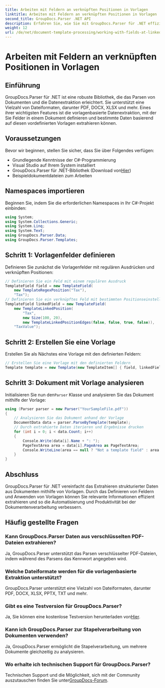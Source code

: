 ```yaml
---
title: Arbeiten mit Feldern an verknüpften Positionen in Vorlagen
linktitle: Arbeiten mit Feldern an verknüpften Positionen in Vorlagen
second_title: GroupDocs.Parser .NET API
description: Erfahren Sie, wie Sie mit GroupDocs.Parser für .NET effizient Daten aus Dokumenten extrahieren. Schritt-für-Schritt-Anleitung mit Codebeispielen.
weight: 12
url: /de/net/document-template-processing/working-with-fields-at-linked-positions-in-templates/
---
```


# Arbeiten mit Feldern an verknüpften Positionen in Vorlagen

## Einführung
GroupDocs.Parser für .NET ist eine robuste Bibliothek, die das Parsen von Dokumenten und die Datenextraktion erleichtert. Sie unterstützt eine Vielzahl von Dateiformaten, darunter PDF, DOCX, XLSX und mehr. Eines ihrer wichtigsten Features ist die vorlagenbasierte Datenextraktion, mit der Sie Felder in einem Dokument definieren und bestimmte Daten basierend auf diesen vordefinierten Vorlagen extrahieren können.
## Voraussetzungen
Bevor wir beginnen, stellen Sie sicher, dass Sie über Folgendes verfügen:
- Grundlegende Kenntnisse der C#-Programmierung
- Visual Studio auf Ihrem System installiert
-  GroupDocs.Parser für .NET-Bibliothek (Download von[Hier](https://releases.groupdocs.com/parser/net/))
- Beispieldokumentdateien zum Arbeiten

## Namespaces importieren
Beginnen Sie, indem Sie die erforderlichen Namespaces in Ihr C#-Projekt einbinden:
```csharp
using System;
using System.Collections.Generic;
using System.Linq;
using System.Text;
using GroupDocs.Parser.Data;
using GroupDocs.Parser.Templates;
```
## Schritt 1: Vorlagenfelder definieren
Definieren Sie zunächst die Vorlagenfelder mit regulären Ausdrücken und verknüpften Positionen:
```csharp
// Definieren Sie ein Feld mit einem regulären Ausdruck
TemplateField field = new TemplateField(
    new TemplateRegexPosition("Tax"),
    "Tax");
// Definieren Sie ein verknüpftes Feld mit bestimmten Positionseinstellungen
TemplateField linkedField = new TemplateField(
    new TemplateLinkedPosition(
        "Tax",
        new Size(100, 20),
        new TemplateLinkedPositionEdges(false, false, true, false)),
    "TaxValue");
```
## Schritt 2: Erstellen Sie eine Vorlage
Erstellen Sie als Nächstes eine Vorlage mit den definierten Feldern:
```csharp
// Erstellen Sie eine Vorlage mit den definierten Feldern
Template template = new Template(new TemplateItem[] { field, linkedField });
```
## Schritt 3: Dokument mit Vorlage analysieren
 Initialisieren Sie nun den`Parser` Klasse und analysieren Sie das Dokument mithilfe der Vorlage:
```csharp
using (Parser parser = new Parser("YourSampleFile.pdf"))
{
    // Analysieren Sie das Dokument anhand der Vorlage
    DocumentData data = parser.ParseByTemplate(template);
    // Durch extrahierte Daten iterieren und Ergebnisse drucken
    for (int i = 0; i < data.Count; i++)
    {
        Console.Write(data[i].Name + ": ");
        PageTextArea area = data[i].PageArea as PageTextArea;
        Console.WriteLine(area == null ? "Not a template field" : area.Text);
    }
}
```

## Abschluss
GroupDocs.Parser für .NET vereinfacht das Extrahieren strukturierter Daten aus Dokumenten mithilfe von Vorlagen. Durch das Definieren von Feldern und Anwenden von Vorlagen können Sie relevante Informationen effizient extrahieren und so die Automatisierung und Produktivität bei der Dokumentenverarbeitung verbessern.

## Häufig gestellte Fragen
### Kann GroupDocs.Parser Daten aus verschlüsselten PDF-Dateien extrahieren?
Ja, GroupDocs.Parser unterstützt das Parsen verschlüsselter PDF-Dateien, indem während des Parsens das Kennwort angegeben wird.
### Welche Dateiformate werden für die vorlagenbasierte Extraktion unterstützt?
GroupDocs.Parser unterstützt eine Vielzahl von Dateiformaten, darunter PDF, DOCX, XLSX, PPTX, TXT und mehr.
### Gibt es eine Testversion für GroupDocs.Parser?
 Ja, Sie können eine kostenlose Testversion herunterladen von[Hier](https://releases.groupdocs.com/).
### Kann ich GroupDocs.Parser zur Stapelverarbeitung von Dokumenten verwenden?
Ja, GroupDocs.Parser ermöglicht die Stapelverarbeitung, um mehrere Dokumente gleichzeitig zu analysieren.
### Wo erhalte ich technischen Support für GroupDocs.Parser?
 Technischen Support und die Möglichkeit, sich mit der Community auszutauschen finden Sie unter[GroupDocs-Forum](https://forum.groupdocs.com/c/parser/17).